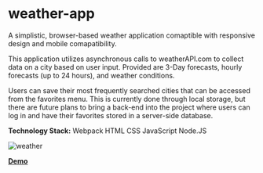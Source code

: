 # weather-app
A simplistic, browser-based weather application comaptible with responsive design and mobile comapatibility.

This application utilizes asynchronous calls to weatherAPI.com to collect data on a city based on user input. Provided are 3-Day forecasts, hourly forecasts (up to 24 hours), and weather conditions.

Users can save their most frequently searched cities that can be accessed from the favorites menu. This is currently done through local storage, but there are future plans to bring a back-end into the project where users can log in and have their favorites stored in a server-side database. 

**Technology Stack:**
Webpack
HTML
CSS
JavaScript
Node.JS

![weather](https://github.com/NMGVox/weather-app/assets/87345234/6a48b46b-87bd-4fc1-8f82-b571785f6781)

[**Demo**](https://nmgvox.github.io/weather-app/ "Weather App")
